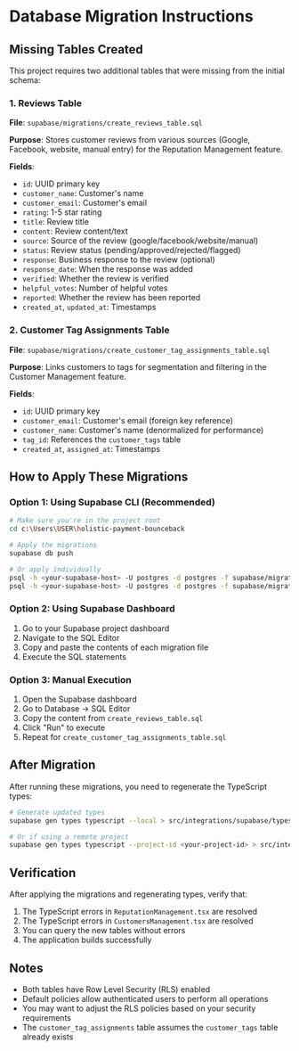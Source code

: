 # Database Migration Instructions

## Missing Tables Created

This project requires two additional tables that were missing from the initial schema:

### 1. Reviews Table
**File**: `supabase/migrations/create_reviews_table.sql`

**Purpose**: Stores customer reviews from various sources (Google, Facebook, website, manual entry) for the Reputation Management feature.

**Fields**:
- `id`: UUID primary key
- `customer_name`: Customer's name
- `customer_email`: Customer's email
- `rating`: 1-5 star rating
- `title`: Review title
- `content`: Review content/text
- `source`: Source of the review (google/facebook/website/manual)
- `status`: Review status (pending/approved/rejected/flagged)
- `response`: Business response to the review (optional)
- `response_date`: When the response was added
- `verified`: Whether the review is verified
- `helpful_votes`: Number of helpful votes
- `reported`: Whether the review has been reported
- `created_at`, `updated_at`: Timestamps

### 2. Customer Tag Assignments Table
**File**: `supabase/migrations/create_customer_tag_assignments_table.sql`

**Purpose**: Links customers to tags for segmentation and filtering in the Customer Management feature.

**Fields**:
- `id`: UUID primary key
- `customer_email`: Customer's email (foreign key reference)
- `customer_name`: Customer's name (denormalized for performance)
- `tag_id`: References the `customer_tags` table
- `created_at`, `assigned_at`: Timestamps

## How to Apply These Migrations

### Option 1: Using Supabase CLI (Recommended)
```bash
# Make sure you're in the project root
cd c:\Users\USER\holistic-payment-bounceback

# Apply the migrations
supabase db push

# Or apply individually
psql -h <your-supabase-host> -U postgres -d postgres -f supabase/migrations/create_reviews_table.sql
psql -h <your-supabase-host> -U postgres -d postgres -f supabase/migrations/create_customer_tag_assignments_table.sql
```

### Option 2: Using Supabase Dashboard
1. Go to your Supabase project dashboard
2. Navigate to the SQL Editor
3. Copy and paste the contents of each migration file
4. Execute the SQL statements

### Option 3: Manual Execution
1. Open the Supabase dashboard
2. Go to Database → SQL Editor
3. Copy the content from `create_reviews_table.sql`
4. Click "Run" to execute
5. Repeat for `create_customer_tag_assignments_table.sql`

## After Migration

After running these migrations, you need to regenerate the TypeScript types:

```bash
# Generate updated types
supabase gen types typescript --local > src/integrations/supabase/types.ts

# Or if using a remote project
supabase gen types typescript --project-id <your-project-id> > src/integrations/supabase/types.ts
```

## Verification

After applying the migrations and regenerating types, verify that:

1. The TypeScript errors in `ReputationManagement.tsx` are resolved
2. The TypeScript errors in `CustomersManagement.tsx` are resolved
3. You can query the new tables without errors
4. The application builds successfully

## Notes

- Both tables have Row Level Security (RLS) enabled
- Default policies allow authenticated users to perform all operations
- You may want to adjust the RLS policies based on your security requirements
- The `customer_tag_assignments` table assumes the `customer_tags` table already exists

